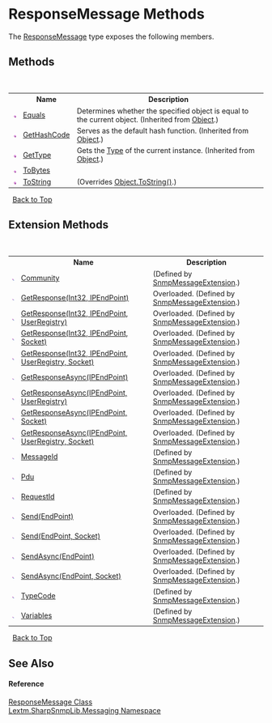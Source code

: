 # ResponseMessage Methods
 

The <a href="T_Lextm_SharpSnmpLib_Messaging_ResponseMessage">ResponseMessage</a> type exposes the following members.


## Methods
&nbsp;<table><tr><th></th><th>Name</th><th>Description</th></tr><tr><td>![Public method](media/pubmethod.gif "Public method")</td><td><a href="https://docs.microsoft.com/dotnet/api/system.object.equals#System_Object_Equals_System_Object_" target="_blank" rel="noopener noreferrer">Equals</a></td><td>
Determines whether the specified object is equal to the current object.
 (Inherited from <a href="https://docs.microsoft.com/dotnet/api/system.object" target="_blank" rel="noopener noreferrer">Object</a>.)</td></tr><tr><td>![Public method](media/pubmethod.gif "Public method")</td><td><a href="https://docs.microsoft.com/dotnet/api/system.object.gethashcode#System_Object_GetHashCode" target="_blank" rel="noopener noreferrer">GetHashCode</a></td><td>
Serves as the default hash function.
 (Inherited from <a href="https://docs.microsoft.com/dotnet/api/system.object" target="_blank" rel="noopener noreferrer">Object</a>.)</td></tr><tr><td>![Public method](media/pubmethod.gif "Public method")</td><td><a href="https://docs.microsoft.com/dotnet/api/system.object.gettype#System_Object_GetType" target="_blank" rel="noopener noreferrer">GetType</a></td><td>
Gets the <a href="https://docs.microsoft.com/dotnet/api/system.type" target="_blank" rel="noopener noreferrer">Type</a> of the current instance.
 (Inherited from <a href="https://docs.microsoft.com/dotnet/api/system.object" target="_blank" rel="noopener noreferrer">Object</a>.)</td></tr><tr><td>![Public method](media/pubmethod.gif "Public method")</td><td><a href="M_Lextm_SharpSnmpLib_Messaging_ResponseMessage_ToBytes">ToBytes</a></td><td /></tr><tr><td>![Public method](media/pubmethod.gif "Public method")</td><td><a href="M_Lextm_SharpSnmpLib_Messaging_ResponseMessage_ToString">ToString</a></td><td> (Overrides <a href="https://docs.microsoft.com/dotnet/api/system.object.tostring#System_Object_ToString" target="_blank" rel="noopener noreferrer">Object.ToString()</a>.)</td></tr></table>&nbsp;
<a href="#responsemessage-methods">Back to Top</a>

## Extension Methods
&nbsp;<table><tr><th></th><th>Name</th><th>Description</th></tr><tr><td>![Public Extension Method](media/pubextension.gif "Public Extension Method")</td><td><a href="M_Lextm_SharpSnmpLib_Messaging_SnmpMessageExtension_Community">Community</a></td><td> (Defined by <a href="T_Lextm_SharpSnmpLib_Messaging_SnmpMessageExtension">SnmpMessageExtension</a>.)</td></tr><tr><td>![Public Extension Method](media/pubextension.gif "Public Extension Method")</td><td><a href="M_Lextm_SharpSnmpLib_Messaging_SnmpMessageExtension_GetResponse">GetResponse(Int32, IPEndPoint)</a></td><td>Overloaded.   (Defined by <a href="T_Lextm_SharpSnmpLib_Messaging_SnmpMessageExtension">SnmpMessageExtension</a>.)</td></tr><tr><td>![Public Extension Method](media/pubextension.gif "Public Extension Method")</td><td><a href="M_Lextm_SharpSnmpLib_Messaging_SnmpMessageExtension_GetResponse_1">GetResponse(Int32, IPEndPoint, UserRegistry)</a></td><td>Overloaded.   (Defined by <a href="T_Lextm_SharpSnmpLib_Messaging_SnmpMessageExtension">SnmpMessageExtension</a>.)</td></tr><tr><td>![Public Extension Method](media/pubextension.gif "Public Extension Method")</td><td><a href="M_Lextm_SharpSnmpLib_Messaging_SnmpMessageExtension_GetResponse_3">GetResponse(Int32, IPEndPoint, Socket)</a></td><td>Overloaded.   (Defined by <a href="T_Lextm_SharpSnmpLib_Messaging_SnmpMessageExtension">SnmpMessageExtension</a>.)</td></tr><tr><td>![Public Extension Method](media/pubextension.gif "Public Extension Method")</td><td><a href="M_Lextm_SharpSnmpLib_Messaging_SnmpMessageExtension_GetResponse_2">GetResponse(Int32, IPEndPoint, UserRegistry, Socket)</a></td><td>Overloaded.   (Defined by <a href="T_Lextm_SharpSnmpLib_Messaging_SnmpMessageExtension">SnmpMessageExtension</a>.)</td></tr><tr><td>![Public Extension Method](media/pubextension.gif "Public Extension Method")</td><td><a href="M_Lextm_SharpSnmpLib_Messaging_SnmpMessageExtension_GetResponseAsync">GetResponseAsync(IPEndPoint)</a></td><td>Overloaded.   (Defined by <a href="T_Lextm_SharpSnmpLib_Messaging_SnmpMessageExtension">SnmpMessageExtension</a>.)</td></tr><tr><td>![Public Extension Method](media/pubextension.gif "Public Extension Method")</td><td><a href="M_Lextm_SharpSnmpLib_Messaging_SnmpMessageExtension_GetResponseAsync_1">GetResponseAsync(IPEndPoint, UserRegistry)</a></td><td>Overloaded.   (Defined by <a href="T_Lextm_SharpSnmpLib_Messaging_SnmpMessageExtension">SnmpMessageExtension</a>.)</td></tr><tr><td>![Public Extension Method](media/pubextension.gif "Public Extension Method")</td><td><a href="M_Lextm_SharpSnmpLib_Messaging_SnmpMessageExtension_GetResponseAsync_3">GetResponseAsync(IPEndPoint, Socket)</a></td><td>Overloaded.   (Defined by <a href="T_Lextm_SharpSnmpLib_Messaging_SnmpMessageExtension">SnmpMessageExtension</a>.)</td></tr><tr><td>![Public Extension Method](media/pubextension.gif "Public Extension Method")</td><td><a href="M_Lextm_SharpSnmpLib_Messaging_SnmpMessageExtension_GetResponseAsync_2">GetResponseAsync(IPEndPoint, UserRegistry, Socket)</a></td><td>Overloaded.   (Defined by <a href="T_Lextm_SharpSnmpLib_Messaging_SnmpMessageExtension">SnmpMessageExtension</a>.)</td></tr><tr><td>![Public Extension Method](media/pubextension.gif "Public Extension Method")</td><td><a href="M_Lextm_SharpSnmpLib_Messaging_SnmpMessageExtension_MessageId">MessageId</a></td><td> (Defined by <a href="T_Lextm_SharpSnmpLib_Messaging_SnmpMessageExtension">SnmpMessageExtension</a>.)</td></tr><tr><td>![Public Extension Method](media/pubextension.gif "Public Extension Method")</td><td><a href="M_Lextm_SharpSnmpLib_Messaging_SnmpMessageExtension_Pdu">Pdu</a></td><td> (Defined by <a href="T_Lextm_SharpSnmpLib_Messaging_SnmpMessageExtension">SnmpMessageExtension</a>.)</td></tr><tr><td>![Public Extension Method](media/pubextension.gif "Public Extension Method")</td><td><a href="M_Lextm_SharpSnmpLib_Messaging_SnmpMessageExtension_RequestId">RequestId</a></td><td> (Defined by <a href="T_Lextm_SharpSnmpLib_Messaging_SnmpMessageExtension">SnmpMessageExtension</a>.)</td></tr><tr><td>![Public Extension Method](media/pubextension.gif "Public Extension Method")</td><td><a href="M_Lextm_SharpSnmpLib_Messaging_SnmpMessageExtension_Send">Send(EndPoint)</a></td><td>Overloaded.   (Defined by <a href="T_Lextm_SharpSnmpLib_Messaging_SnmpMessageExtension">SnmpMessageExtension</a>.)</td></tr><tr><td>![Public Extension Method](media/pubextension.gif "Public Extension Method")</td><td><a href="M_Lextm_SharpSnmpLib_Messaging_SnmpMessageExtension_Send_1">Send(EndPoint, Socket)</a></td><td>Overloaded.   (Defined by <a href="T_Lextm_SharpSnmpLib_Messaging_SnmpMessageExtension">SnmpMessageExtension</a>.)</td></tr><tr><td>![Public Extension Method](media/pubextension.gif "Public Extension Method")</td><td><a href="M_Lextm_SharpSnmpLib_Messaging_SnmpMessageExtension_SendAsync">SendAsync(EndPoint)</a></td><td>Overloaded.   (Defined by <a href="T_Lextm_SharpSnmpLib_Messaging_SnmpMessageExtension">SnmpMessageExtension</a>.)</td></tr><tr><td>![Public Extension Method](media/pubextension.gif "Public Extension Method")</td><td><a href="M_Lextm_SharpSnmpLib_Messaging_SnmpMessageExtension_SendAsync_1">SendAsync(EndPoint, Socket)</a></td><td>Overloaded.   (Defined by <a href="T_Lextm_SharpSnmpLib_Messaging_SnmpMessageExtension">SnmpMessageExtension</a>.)</td></tr><tr><td>![Public Extension Method](media/pubextension.gif "Public Extension Method")</td><td><a href="M_Lextm_SharpSnmpLib_Messaging_SnmpMessageExtension_TypeCode">TypeCode</a></td><td> (Defined by <a href="T_Lextm_SharpSnmpLib_Messaging_SnmpMessageExtension">SnmpMessageExtension</a>.)</td></tr><tr><td>![Public Extension Method](media/pubextension.gif "Public Extension Method")</td><td><a href="M_Lextm_SharpSnmpLib_Messaging_SnmpMessageExtension_Variables">Variables</a></td><td> (Defined by <a href="T_Lextm_SharpSnmpLib_Messaging_SnmpMessageExtension">SnmpMessageExtension</a>.)</td></tr></table>&nbsp;
<a href="#responsemessage-methods">Back to Top</a>

## See Also


#### Reference
<a href="T_Lextm_SharpSnmpLib_Messaging_ResponseMessage">ResponseMessage Class</a><br /><a href="N_Lextm_SharpSnmpLib_Messaging">Lextm.SharpSnmpLib.Messaging Namespace</a><br />